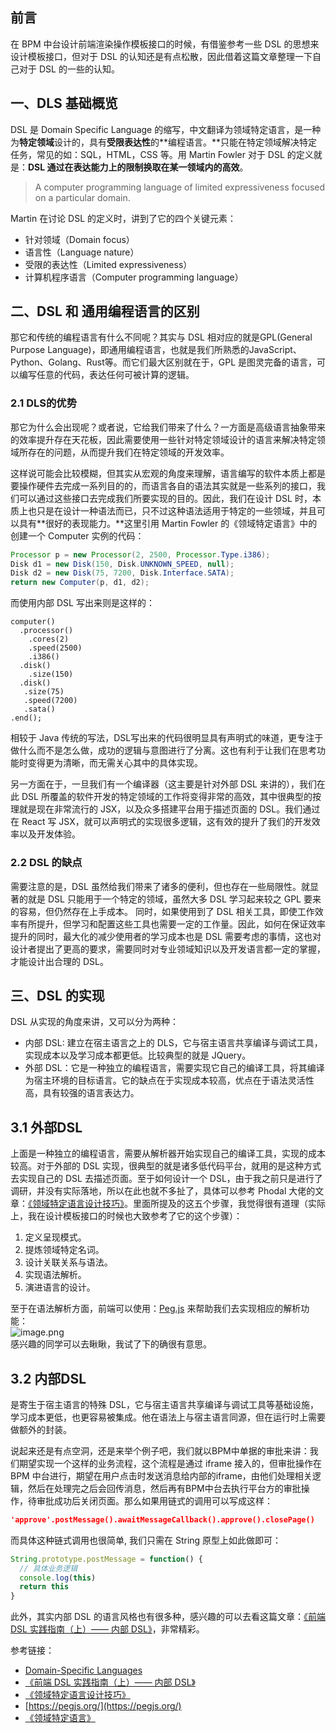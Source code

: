 
## 前言
在 BPM 中台设计前端渲染操作模板接口的时候，有借鉴参考一些 DSL 的思想来设计模板接口，但对于 DSL 的认知还是有点松散，因此借着这篇文章整理一下自己对于 DSL 的一些的认知。

## 一、DLS 基础概览
DSL 是 Domain Specific Language 的缩写，中文翻译为领域特定语言，是一种为**特定领域**设计的，具有**受限表达性**的**编程语言。**只能在特定领域解决特定任务，常见的如：SQL，HTML，CSS 等。用 Martin Fowler 对于 DSL 的定义就是：**DSL 通过在表达能力上的限制换取在某一领域内的高效**。
> A computer programming language of limited expressiveness focused on a particular domain.


Martin 在讨论 DSL 的定义时，讲到了它的四个关键元素：

- 针对领域（Domain focus）
- 语言性（Language nature）
- 受限的表达性（Limited expressiveness）
- 计算机程序语言（Computer programming language）


## 二、DSL 和 通用编程语言的区别
那它和传统的编程语言有什么不同呢？其实与 DSL 相对应的就是GPL(General Purpose Language)，即通用编程语言，也就是我们所熟悉的JavaScript、Python、Golang、Rust等。而它们最大区别就在于，GPL 是图灵完备的语言，可以编写任意的代码，表达任何可被计算的逻辑。


### 2.1 DLS的优势
那它为什么会出现呢？或者说，它给我们带来了什么？一方面是高级语言抽象带来的效率提升存在天花板，因此需要使用一些针对特定领域设计的语言来解决特定领域所存在的问题，从而提升我们在特定领域的开发效率。

这样说可能会比较模糊，但其实从宏观的角度来理解，语言编写的软件本质上都是要操作硬件去完成一系列目的的，而语言各自的语法其实就是一些系列的接口，我们可以通过这些接口去完成我们所要实现的目的。因此，我们在设计 DSL 时，本质上也只是在设计一种语法而已，只不过这种语法适用于特定的一些领域，并且可以具有**很好的表现能力。**这里引用 Martin Fowler 的《领域特定语言》中的创建一个 Computer 实例的代码：
```java
Processor p = new Processor(2, 2500, Processor.Type.i386);
Disk d1 = new Disk(150, Disk.UNKNOWN_SPEED, null);
Disk d2 = new Disk(75, 7200, Disk.Interface.SATA);
return new Computer(p, d1, d2);
```
而使用内部 DSL 写出来则是这样的：
```basic
computer() 
  .processor()
    .cores(2) 
    .speed(2500) 
    .i386()
  .disk()
    .size(150)
  .disk()
   .size(75)
   .speed(7200) 
   .sata()
.end();
```
相较于 Java 传统的写法，DSL写出来的代码很明显具有声明式的味道，更专注于做什么而不是怎么做，成功的逻辑与意图进行了分离。这也有利于让我们在思考功能时变得更为清晰，而无需关心其中的具体实现。

另一方面在于，一旦我们有一个编译器（这主要是针对外部 DSL 来讲的），我们在此 DSL 所覆盖的软件开发的特定领域的工作将变得非常的高效，其中很典型的按理就是现在非常流行的 JSX，以及众多搭建平台用于描述页面的 DSL。我们通过在 React 写 JSX，就可以声明式的实现很多逻辑，这有效的提升了我们的开发效率以及开发体验。


### 2.2 DSL 的缺点
需要注意的是，DSL 虽然给我们带来了诸多的便利，但也存在一些局限性。就显著的就是 DSL 只能用于一个特定的领域，虽然大多 DSL 学习起来较之 GPL 要来的容易，但仍然存在上手成本。 同时，如果使用到了 DSL 相关工具，即使工作效率有所提升，但学习和配置这些工具也需要一定的工作量。因此，如何在保证效率提升的同时，最大化的减少使用者的学习成本也是 DSL 需要考虑的事情，这也对设计者提出了更高的要求，需要同时对专业领域知识以及开发语言都一定的掌握，才能设计出合理的 DSL。


## 三、DSL 的实现
DSL 从实现的角度来讲，又可以分为两种：

- 内部 DSL: 建立在宿主语言之上的 DLS，它与宿主语言共享编译与调试工具，实现成本以及学习成本都更低。比较典型的就是 JQuery。
- 外部 DSL：它是一种独立的编程语言，需要实现它自己的编译工具，将其编译为宿主环境的目标语言。它的缺点在于实现成本较高，优点在于语法灵活性高，具有较强的语言表达力。

## 3.1 外部DSL
上面是一种独立的编程语言，需要从解析器开始实现自己的编译工具，实现的成本较高。对于外部的 DSL 实现，很典型的就是诸多低代码平台，就用的是这种方式去实现自己的 DSL 去描述页面。至于如何设计一个 DSL，由于我之前只是进行了调研，并没有实际落地，所以在此也就不多扯了，具体可以参考  Phodal 大佬的文章：[《领域特定语言设计技巧》](https://www.phodal.com/blog/step-by-step-domain-specific-language-design/)。里面所提及的这五个步骤，我觉得很有道理（实际上，我在设计模板接口的时候也大致参考了它的这个步骤）：

1. 定义呈现模式。
2. 提炼领域特定名词。
3. 设计关联关系与语法。
4. 实现语法解析。
5. 演进语言的设计。

至于在语法解析方面，前端可以使用：[Peg.js](https://pegjs.org/) 来帮助我们去实现相应的解析功能：<br />![image.png](https://cdn.nlark.com/yuque/0/2021/png/296173/1635329463417-ed6deed3-6be2-4f27-a013-335a8c97ca22.png#clientId=u83e8f860-b2d3-4&from=paste&height=626&id=u5f2ba70d&name=image.png&originHeight=1878&originWidth=3530&originalType=binary&ratio=1&size=459277&status=done&style=none&taskId=ub204cca2-f260-4ab8-8526-4a084776182&width=1176.6666666666667)<br />感兴趣的同学可以去瞅瞅，我试了下的确很有意思。

## 3.2 内部DSL
是寄生于宿主语言的特殊 DSL，它与宿主语言共享编译与调试工具等基础设施，学习成本更低，也更容易被集成。他在语法上与宿主语言同源，但在运行时上需要做额外的封装。

说起来还是有点空洞，还是来举个例子吧，我们就以BPM中单据的审批来讲：我们期望实现一个这样的业务流程，这个流程是通过 iframe 接入的，但审批操作在 BPM 中台进行，期望在用户点击时发送消息给内部的iframe，由他们处理相关逻辑，然后在处理完之后会回传消息，然后再有BPM中台去执行平台方的审批操作，待审批成功后关闭页面。那么如果用链式的调用可以写成这样：
```json
'approve'.postMessage().awaitMessageCallback().approve().closePage()
```
而具体这种链式调用也很简单, 我们只需在 String 原型上如此做即可：
```javascript
String.prototype.postMessage = function() {
  // 具体业务逻辑
  console.log(this)
  return this
}
```
此外，其实内部 DSL 的语言风格也有很多种，感兴趣的可以去看这篇文章：[《前端 DSL 实践指南（上）—— 内部 DSL》](https://zhuanlan.zhihu.com/p/107947462)，非常精彩。

参考链接：

-  [Domain-Specific Languages](https://www.jetbrains.com/mps/concepts/domain-specific-languages/)
- [《前端 DSL 实践指南（上）—— 内部 DSL》](https://zhuanlan.zhihu.com/p/107947462)
- [《领域特定语言设计技巧》](https://www.phodal.com/blog/step-by-step-domain-specific-language-design/)
- [https://pegjs.org/](https://pegjs.org/)
- [《领域特定语言》](https://book.douban.com/subject/21964984/)
